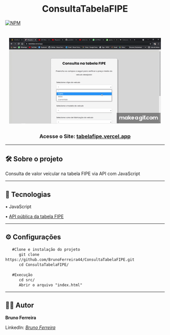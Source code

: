 <h1 align="center">ConsultaTabelaFIPE</h1>

[![NPM](https://img.shields.io/npm/l/react)](https://github.com/BrunoFerreira44/WhatsappMessageSender/main/LICENSE)

<h1 align="center">
<img src="src/img/project.gif" />
</h1>

<h3 align="center">Acesse o Site: <a href="https://tabelafipe.vercel.app">tabelafipe.vercel.app</a></h3>

---
  
## 🛠 Sobre o projeto

Consulta de valor veícular na tabela FIPE via API com JavaScript

---

## 🚀 Tecnologias

• JavaScript

• [API pública da tabela FIPE](http://deividfortuna.github.io/fipe/)

---

## ⚙ Configurações

```
   #Clone e instalação do projeto
      git clone https://github.com/BrunoFerreira44/ConsultaTabelaFIPE.git
      cd ConsultaTabelaFIPE/

   #Execução
      cd src/
      Abrir o arquivo "index.html"
```

---

## 🙇‍♂️ Autor

**Bruno Ferreira**

LinkedIn: _[Bruno Ferreira](https://www.linkedin.com/in/brunoferreira3003/)_
